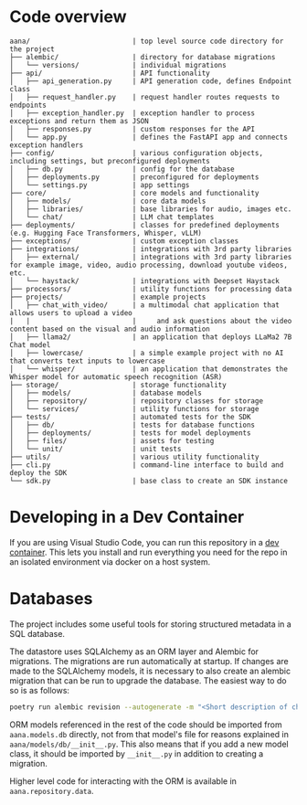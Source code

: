 # Code overview

```
aana/                         | top level source code directory for the project
├── alembic/                  | directory for database migrations
│   └── versions/             | individual migrations
├── api/                      | API functionality
│   ├── api_generation.py     | API generation code, defines Endpoint class
│   ├── request_handler.py    | request handler routes requests to endpoints
│   ├── exception_handler.py  | exception handler to process exceptions and return them as JSON
│   ├── responses.py          | custom responses for the API
│   └── app.py                | defines the FastAPI app and connects exception handlers
├── config/                   | various configuration objects, including settings, but preconfigured deployments
│   ├── db.py                 | config for the database
│   ├── deployments.py        | preconfigured for deployments
│   └── settings.py           | app settings
├── core/                     | core models and functionality
│   ├── models/               | core data models
│   ├── libraries/            | base libraries for audio, images etc.
│   └── chat/                 | LLM chat templates
├── deployments/              | classes for predefined deployments (e.g. Hugging Face Transformers, Whisper, vLLM)
├── exceptions/               | custom exception classes
├── integrations/             | integrations with 3rd party libraries
│   ├── external/             | integrations with 3rd party libraries for example image, video, audio processing, download youtube videos, etc.
│   └── haystack/             | integrations with Deepset Haystack
├── processors/               | utility functions for processing data
├── projects/                 | example projects
│   ├── chat_with_video/      | a multimodal chat application that allows users to upload a video 
|   |                         |     and ask questions about the video content based on the visual and audio information
│   ├── llama2/               | an application that deploys LLaMa2 7B Chat model
│   ├── lowercase/            | a simple example project with no AI that converts text inputs to lowercase
│   └── whisper/              | an application that demonstrates the Whisper model for automatic speech recognition (ASR)
├── storage/                  | storage functionality
│   ├── models/               | database models
│   ├── repository/           | repository classes for storage
│   └── services/             | utility functions for storage
├── tests/                    | automated tests for the SDK
│   ├── db/                   | tests for database functions
│   ├── deployments/          | tests for model deployments
│   ├── files/                | assets for testing
│   └── unit/                 | unit tests
├── utils/                    | various utility functionality
├── cli.py                    | command-line interface to build and deploy the SDK
└── sdk.py                    | base class to create an SDK instance
```

# Developing in a Dev Container

If you are using Visual Studio Code, you can run this repository in a 
[dev container](https://code.visualstudio.com/docs/devcontainers/containers). This lets you install and 
run everything you need for the repo in an isolated environment via docker on a host system. 


# Databases
The project includes some useful tools for storing structured metadata in a SQL database.

The datastore uses SQLAlchemy as an ORM layer and Alembic for migrations. The migrations are run 
automatically at startup. If changes are made to the SQLAlchemy models, it is necessary to also 
create an alembic migration that can be run to upgrade the database. 
The easiest way to do so is as follows:

```bash
poetry run alembic revision --autogenerate -m "<Short description of changes in sentence form.>"
```

ORM models referenced in the rest of the code should be imported from `aana.models.db` directly,
not from that model's file for reasons explained in `aana/models/db/__init__.py`. This also means that 
if you add a new model class, it should be imported by `__init__.py` in addition to creating a migration.

Higher level code for interacting with the ORM is available in `aana.repository.data`.
